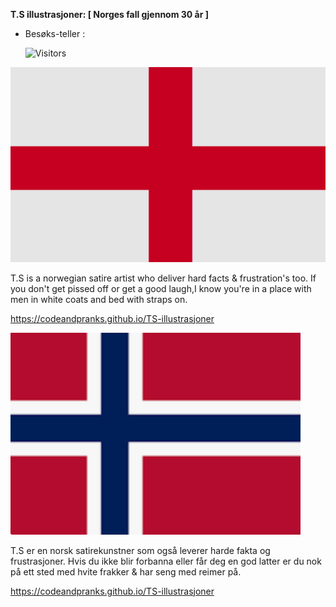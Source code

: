 **T.S illustrasjoner:     [ Norges fall gjennom 30 år ]**
 - Besøks-teller :
 
    ![Visitors](https://img.shields.io/badge/Visitors-0-brightgreen)

![Engelsk text](uk.png)

T.S is a norwegian satire artist who
 deliver hard facts & frustration's too. If you don't get pissed off or get a good laugh,I know you're in a place with men in white coats and bed with straps on.
 
https://codeandpranks.github.io/TS-illustrasjoner

![Engelsk text](no.png)

T.S er en norsk satirekunstner som også leverer harde fakta og frustrasjoner.
Hvis du ikke blir forbanna eller får deg en god latter er du nok på ett sted med hvite frakker & har seng med reimer på.

https://codeandpranks.github.io/TS-illustrasjoner
